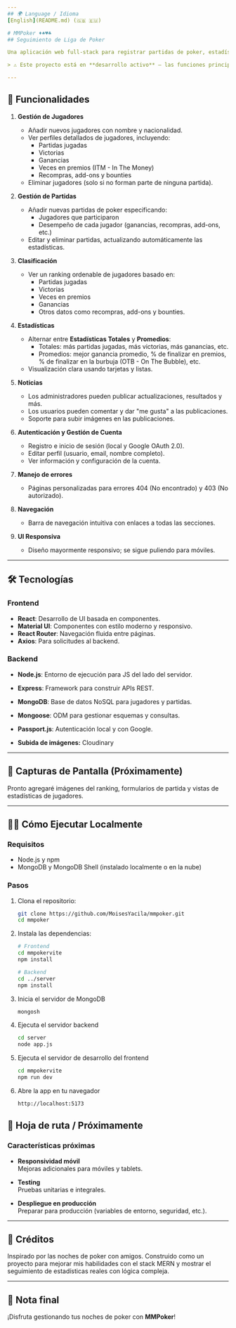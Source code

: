 ```yaml
---
## 🌍 Language / Idioma
[English](README.md) (🇬🇧 🇪🇺)

# MMPoker ♦️♠️♥️♣️
## Seguimiento de Liga de Poker

Una aplicación web full-stack para registrar partidas de poker, estadísticas de jugadores y clasificaciones para noches de poker entre amigos o ligas locales. Construida con el stack MERN (MongoDB, Express, React, Node.js), esta app calcula automáticamente estadísticas individuales y globales después de cada partida.

> ⚠️ Este proyecto está en **desarrollo activo** — las funciones principales ya están listas, pero aún está en fase de desarrollo.

---
```


## 🚀 Funcionalidades

1. **Gestión de Jugadores**
   - Añadir nuevos jugadores con nombre y nacionalidad.
   - Ver perfiles detallados de jugadores, incluyendo:
     - Partidas jugadas
     - Victorias
     - Ganancias
     - Veces en premios (ITM - In The Money)
     - Recompras, add-ons y bounties
   - Eliminar jugadores (solo si no forman parte de ninguna partida).

2. **Gestión de Partidas**
   - Añadir nuevas partidas de poker especificando:
     - Jugadores que participaron
     - Desempeño de cada jugador (ganancias, recompras, add-ons, etc.)
   - Editar y eliminar partidas, actualizando automáticamente las estadísticas.

3. **Clasificación**
   - Ver un ranking ordenable de jugadores basado en:
     - Partidas jugadas
     - Victorias
     - Veces en premios
     - Ganancias
     - Otros datos como recompras, add-ons y bounties.

4. **Estadísticas**
   - Alternar entre **Estadísticas Totales** y **Promedios**:
     - Totales: más partidas jugadas, más victorias, más ganancias, etc.
     - Promedios: mejor ganancia promedio, % de finalizar en premios, % de finalizar en la burbuja (OTB - On The Bubble), etc.
   - Visualización clara usando tarjetas y listas.

5. **Noticias**
   - Los administradores pueden publicar actualizaciones, resultados y más.
   - Los usuarios pueden comentar y dar "me gusta" a las publicaciones.
   - Soporte para subir imágenes en las publicaciones.
  
6. **Autenticación y Gestión de Cuenta**
   - Registro e inicio de sesión (local y Google OAuth 2.0).
   - Editar perfil (usuario, email, nombre completo).
   - Ver información y configuración de la cuenta.

7. **Manejo de errores**
   - Páginas personalizadas para errores 404 (No encontrado) y 403 (No autorizado).

8. **Navegación**
   - Barra de navegación intuitiva con enlaces a todas las secciones.

9. **UI Responsiva**
   - Diseño mayormente responsivo; se sigue puliendo para móviles.

---

## 🛠️ Tecnologías

### **Frontend**
- **React**: Desarrollo de UI basada en componentes.
- **Material UI**: Componentes con estilo moderno y responsivo.
- **React Router**: Navegación fluida entre páginas.
- **Axios**: Para solicitudes al backend.

### **Backend**
- **Node.js**: Entorno de ejecución para JS del lado del servidor.
- **Express**: Framework para construir APIs REST.
- **MongoDB**: Base de datos NoSQL para jugadores y partidas.
- **Mongoose**: ODM para gestionar esquemas y consultas.
- **Passport.js**: Autenticación local y con Google.

- **Subida de imágenes:** Cloudinary

---

## 📸 Capturas de Pantalla (Próximamente)

Pronto agregaré imágenes del ranking, formularios de partida y vistas de estadísticas de jugadores.

---

## 🧑‍💻 Cómo Ejecutar Localmente

### Requisitos
- Node.js y npm
- MongoDB y MongoDB Shell (instalado localmente o en la nube)

### Pasos

1. Clona el repositorio:
   ```bash
   git clone https://github.com/MoisesYacila/mmpoker.git
   cd mmpoker
2. Instala las dependencias:
   ```bash
   # Frontend
   cd mmpokervite
   npm install

   # Backend
   cd ../server
   npm install
3. Inicia el servidor de MongoDB
     ```bash
     mongosh

4. Ejecuta el servidor backend
     ```bash
     cd server
     node app.js

5. Ejecuta el servidor de desarrollo del frontend
     ```bash
     cd mmpokervite
     npm run dev

6. Abre la app en tu navegador
      ```bash    
      http://localhost:5173

## 📅 Hoja de ruta / Próximamente

### Características próximas

- **Responsividad móvil**  
  Mejoras adicionales para móviles y tablets.

- **Testing**  
  Pruebas unitarias e integrales.

- **Despliegue en producción**  
  Preparar para producción (variables de entorno, seguridad, etc.).

---

## 🌟 Créditos

Inspirado por las noches de poker con amigos. Construido como un proyecto para mejorar mis habilidades con el stack MERN y mostrar el seguimiento de estadísticas reales con lógica compleja.

---

## 🎉 Nota final

¡Disfruta gestionando tus noches de poker con **MMPoker**!

